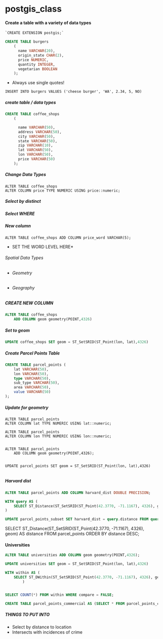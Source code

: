 # postgis_class


#### Create a table with a variety of data types

```SQL
`CREATE EXTENSION postgis;`
```


```SQL
CREATE TABLE burgers
	(
	  name VARCHAR(20),
	  origin_state CHAR(2),
	  price NUMERIC,
	  quantity INTEGER,
	  vegetarian BOOLEAN
	);

```

* Always use single quotes!

```INSERT INTO burgers VALUES ('cheese burger', 'WA', 2.34, 5, NO)```





##### create table / data types

```SQL
CREATE TABLE coffee_shops
	(

	  name VARCHAR(50),
	  address VARCHAR(50),
	  city VARCHAR(50),
	  state VARCHAR(50),
	  zip VARCHAR(10),
	  lat VARCHAR(50),
	  lon VARCHAR(50),
	  price VARCHAR(50)
	);

```

##### Change Data Types

```
ALTER TABLE coffee_shops 
ALTER COLUMN price TYPE NUMERIC USING price::numeric;
```

##### Select by distinct 

##### Select WHERE

##### New column

`ALTER TABLE coffee_shops ADD COLUMN price_word VARCHAR(5);`
* SET THE WORD LEVEL HERE*


###### Spatial Data Types

* ###### Geometry 
* ###### Geography


##### CREATE NEW COLUMN
```SQL
ALTER TABLE coffee_shops
	ADD COLUMN geom geometry(POINT,4326)
```

##### Set to geom

```SQL
UPDATE coffee_shops SET geom = ST_SetSRID(ST_Point(lon, lat),4326)
```
##### Create Parcel Points Table


```SQL
CREATE TABLE parcel_points (
	lat VARCHAR(50),
	lon VARCHAR(50),
	type VARCHAR(50),
	sub_type VARCHAR(50),
	area VARCHAR(50),
	value VARCHAR(50)
);
```


##### Update for geometry 
```
ALTER TABLE parcel_points 
ALTER COLUMN lat TYPE NUMERIC USING lat::numeric;

ALTER TABLE parcel_points 
ALTER COLUMN lon TYPE NUMERIC USING lon::numeric;


ALTER TABLE parcel_points
	ADD COLUMN geom geometry(POINT,4326);


UPDATE parcel_points SET geom = ST_SetSRID(ST_Point(lon, lat),4326)
	
```


##### Harvard dist

```SQL
ALTER TABLE parcel_points ADD COLUMN harvard_dist DOUBLE PRECISION;

WITH query AS (
	SELECT ST_Distance(ST_SetSRID(ST_Point(42.3770, -71.1167), 4326), geom) AS distance, type, sub_type, area, value, geom FROM parcel_points_subset
)

UPDATE parcel_points_subset SET harvard_dist = query.distance FROM query;
```




SELECT ST_Distance(ST_SetSRID(ST_Point(42.3770, -71.1167), 4326), geom) AS distance FROM parcel_points ORDER BY distance DESC; 

#### Universities 
```SQL
ALTER TABLE universities ADD COLUMN geom geometry(POINT,4326);

UPDATE universities SET geom = ST_SetSRID(ST_Point(lon, lat),4326)
```
```SQL
WITH within AS (
	SELECT ST_DWithin(ST_SetSRID(ST_Point(42.3770, -71.1167), 4326), geom, ) AS compare FROM parcel_points_copy
		) 


SELECT COUNT(*) FROM within WHERE compare = FALSE;
```

```SQL
CREATE TABLE parcel_points_commercial AS (SELECT * FROM parcel_points_copy WHERE type = 'Commercial);
```

##### THINGS TO PUT INTO

* Select by distance to location
* Intersects with incidences of crime
